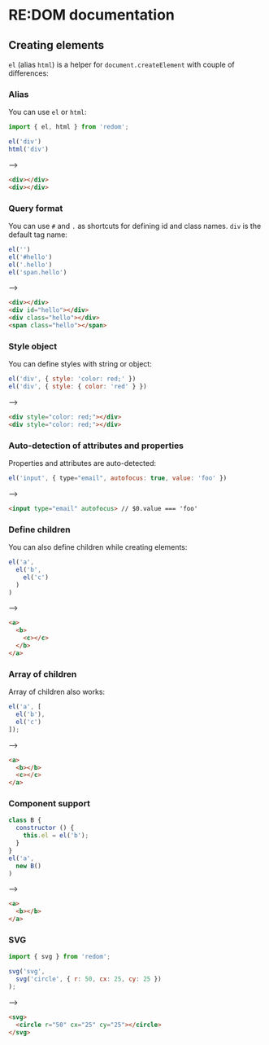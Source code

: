 # RE:DOM documentation

## Creating elements

`el` (alias `html`) is a helper for `document.createElement` with couple of differences:

### Alias
You can use `el` or `html`:

```js
import { el, html } from 'redom';

el('div')
html('div')
```
–>
```html
<div></div>
<div></div>
```
### Query format

You can use `#` and `.` as shortcuts for defining id and class names. `div` is the default tag name:
```js
el('')
el('#hello')
el('.hello')
el('span.hello')
```
–>
```html
<div></div>
<div id="hello"></div>
<div class="hello"></div>
<span class="hello"></span>
```

### Style object
You can define styles with string or object:
```js
el('div', { style: 'color: red;' })
el('div', { style: { color: 'red' } })
```
–>
```html
<div style="color: red;"></div>
<div style="color: red;"></div>
 ```

### Auto-detection of attributes and properties
Properties and attributes are auto-detected:
```js
el('input', { type="email", autofocus: true, value: 'foo' })
```
–>
```html
<input type="email" autofocus> // $0.value === 'foo'
```

### Define children
You can also define children while creating elements:

```js
el('a',
  el('b',
    el('c')
  )
)
```
–>
```html
<a>
  <b>
    <c></c>
  </b>
</a>
```

### Array of children
Array of children also works:

```js
el('a', [
  el('b'),
  el('c')
]);
```
–>
```html
<a>
  <b></b>
  <c></c>
</a>
```

### Component support
```js
class B {
  constructor () {
    this.el = el('b');
  }
}
el('a',
  new B()
)
```
–>
```html
<a>
  <b></b>
</a>
```

### SVG
```js
import { svg } from 'redom';

svg('svg',
  svg('circle', { r: 50, cx: 25, cy: 25 })
);
```
–>
```html
<svg>
  <circle r="50" cx="25" cy="25"></circle>
</svg>
```
